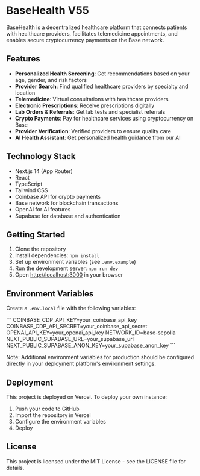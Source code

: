 # BaseHealth V55

BaseHealth is a decentralized healthcare platform that connects patients with healthcare providers, facilitates telemedicine appointments, and enables secure cryptocurrency payments on the Base network.

## Features

- **Personalized Health Screening**: Get recommendations based on your age, gender, and risk factors
- **Provider Search**: Find qualified healthcare providers by specialty and location
- **Telemedicine**: Virtual consultations with healthcare providers
- **Electronic Prescriptions**: Receive prescriptions digitally
- **Lab Orders & Referrals**: Get lab tests and specialist referrals
- **Crypto Payments**: Pay for healthcare services using cryptocurrency on Base
- **Provider Verification**: Verified providers to ensure quality care
- **AI Health Assistant**: Get personalized health guidance from our AI

## Technology Stack

- Next.js 14 (App Router)
- React
- TypeScript
- Tailwind CSS
- Coinbase API for crypto payments
- Base network for blockchain transactions
- OpenAI for AI features
- Supabase for database and authentication

## Getting Started

1. Clone the repository
2. Install dependencies: `npm install`
3. Set up environment variables (see `.env.example`)
4. Run the development server: `npm run dev`
5. Open [http://localhost:3000](http://localhost:3000) in your browser

## Environment Variables

Create a `.env.local` file with the following variables:

\`\`\`
COINBASE_CDP_API_KEY=your_coinbase_api_key
COINBASE_CDP_API_SECRET=your_coinbase_api_secret
OPENAI_API_KEY=your_openai_api_key
NETWORK_ID=base-sepolia
NEXT_PUBLIC_SUPABASE_URL=your_supabase_url
NEXT_PUBLIC_SUPABASE_ANON_KEY=your_supabase_anon_key
\`\`\`

Note: Additional environment variables for production should be configured directly in your deployment platform's environment settings.

## Deployment

This project is deployed on Vercel. To deploy your own instance:

1. Push your code to GitHub
2. Import the repository in Vercel
3. Configure the environment variables
4. Deploy

## License

This project is licensed under the MIT License - see the LICENSE file for details.
